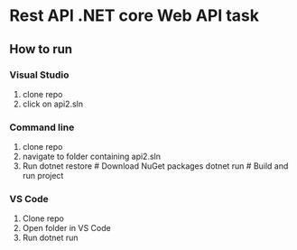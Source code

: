 # Rest API .NET core Web API task

## How to run

### Visual Studio 
1. clone repo
2. click on api2.sln

### Command  line
1. clone repo
2. navigate to folder containing api2.sln
3. Run
    dotnet restore # Download NuGet packages
    dotnet run     # Build and run project

### VS Code
1. Clone repo
2. Open folder in VS Code
3. Run
     dotnet run
